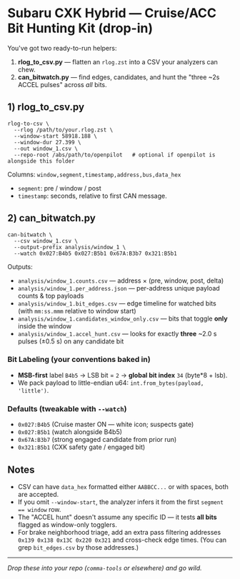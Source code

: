 # Subaru CXK Hybrid — Cruise/ACC Bit Hunting Kit (drop-in)

You've got two ready-to-run helpers:

1) **rlog_to_csv.py** — flatten an `rlog.zst` into a CSV your analyzers can chew.
2) **can_bitwatch.py** — find edges, candidates, and hunt the "three ~2s ACCEL pulses" across *all* bits.

## 1) rlog_to_csv.py

```
rlog-to-csv \
  --rlog /path/to/your.rlog.zst \
  --window-start 58918.188 \
  --window-dur 27.399 \
  --out window_1.csv \
  --repo-root /abs/path/to/openpilot   # optional if openpilot is alongside this folder
```

Columns: `window,segment,timestamp,address,bus,data_hex`  
- `segment`: pre / window / post  
- `timestamp`: seconds, relative to first CAN message.

## 2) can_bitwatch.py

```
can-bitwatch \
  --csv window_1.csv \
  --output-prefix analysis/window_1 \
  --watch 0x027:B4b5 0x027:B5b1 0x67A:B3b7 0x321:B5b1
```

Outputs:
- `analysis/window_1.counts.csv` — address × (pre, window, post, delta)
- `analysis/window_1.per_address.json` — per-address unique payload counts & top payloads
- `analysis/window_1.bit_edges.csv` — edge timeline for watched bits (with `mm:ss.mmm` relative to window start)
- `analysis/window_1.candidates_window_only.csv` — bits that toggle **only** inside the window
- `analysis/window_1.accel_hunt.csv` — looks for exactly **three** ~2.0 s pulses (±0.5 s) on any candidate bit

### Bit Labeling (your conventions baked in)

- **MSB-first** label `B4b5` → LSB bit = `2` → **global bit index** `34` (byte*8 + lsb).  
- We pack payload to little-endian u64: `int.from_bytes(payload, 'little')`.

### Defaults (tweakable with `--watch`)

- `0x027:B4b5`  (Cruise master ON — white icon; suspects gate)  
- `0x027:B5b1`  (watch alongside B4b5)  
- `0x67A:B3b7`  (strong engaged candidate from prior run)  
- `0x321:B5b1`  (CXK safety gate / engaged bit)

## Notes

- CSV can have `data_hex` formatted either `AABBCC...` or with spaces, both are accepted.
- If you omit `--window-start`, the analyzer infers it from the first `segment == window` row.
- The "ACCEL hunt" doesn't assume any specific ID — it tests **all bits** flagged as window-only togglers.
- For brake neighborhood triage, add an extra pass filtering addresses `0x139 0x138 0x13C 0x220 0x321` and cross-check edge times. (You can grep `bit_edges.csv` by those addresses.)

---

*Drop these into your repo (`comma-tools` or elsewhere) and go wild.*
